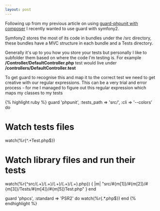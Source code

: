 ```yaml
---
layout: post
---
```


Following up from my previous article on using [guard-phpunit with composer] I recently wanted to use guard with symfony2.

Symfony2 stores the most of its code in bundles under the /src directory, these bundles have a MVC structure in each bundle
and a Tests directory.

Generally it's up to you how you store your tests but personally I like to subfolder them based on where the code I'm testing is.
For example **/Controller/DefaultController.php** test would live under **/controllers/DefaultController.test**

To get guard to recognise this and map it to the correct test we need to get creative with our regular expressions.
This can be a very trial and error process - for me I managed to figure out this regular expression which maps my
classes to my tests


{% highlight ruby %}
guard 'phpunit', :tests_path => 'src/', :cli => '--colors' do
 # Watch tests files
 watch(%r{^.+Test\.php$})
 # Watch library files and run their tests
 watch(%r{^src/(.+)/(.+)/(.+)/(.+)/(.+)\.php}) { |m| "src/#{m[1]}/#{m[2]}/#{m[3]}/Tests/#{m[4]}/#{m[5]}Test.php" }
end

guard 'phpcs', :standard => 'PSR2' do
    watch(%r{.*\.php$})
end
{% endhighlight %}


[guard-phpunit with composer]: http://studioromeo.co.uk/using-guard-phpunit-with-composer/